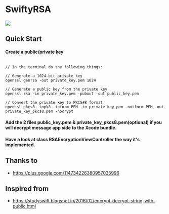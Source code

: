 SwiftyRSA
=========

![](https://img.shields.io/badge/language-swift_3.2/4.0-brightgreen.svg)


Quick Start
-----------

#### Create a public/private key
```

// In the terminal do the following things:

// Generate a 1024-bit private key
openssl genrsa -out private_key.pem 1024

// Generate a public key from the private key
openssl rsa -in private_key.pem -pubout -out public_key.pem

// Convert the private key to PKCS#8 format
openssl pkcs8 -topk8 -inform PEM -in private_key.pem -outform PEM -out private_key_pkcs8.pem -nocrypt
```

#### Add the 2 files public_key.pem & private_key_pkcs8.pem(optional) if you will decrypt message app side to the Xcode bundle.
#### Have a look at class RSAEncryptionViewController the way it's implemented.

Thanks to
-------------

 - <https://plus.google.com/114734226380957035996>

Inspired from
-------------

 - <https://studyswift.blogspot.in/2016/02/encrypt-decrypt-string-with-public.html>
